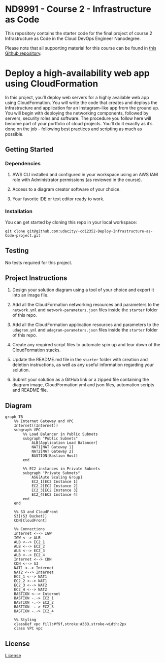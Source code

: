 # ND9991 - Course 2 - Infrastructure as Code

This repository contains the starter code for the final project of course 2 Infrastructure as Code in the Cloud DevOps Engineer Nanodegree.

Please note that all supporting material for this course can be found in [this Github repository](https://github.com/udacity/cd12352-Deploy-Infrastructure-as-Code).

# Deploy a high-availability web app using CloudFormation

In this project, you’ll deploy web servers for a highly available web app using CloudFormation. You will write the code that creates and deploys the infrastructure and application for an Instagram-like app from the ground up. You will begin with deploying the networking components, followed by servers, security roles and software.  The procedure you follow here will become part of your portfolio of cloud projects. You’ll do it exactly as it’s done on the job - following best practices and scripting as much as possible. 

## Getting Started

### Dependencies

1. AWS CLI installed and configured in your workspace using an AWS IAM role with Administrator permissions (as reviewed in the course).

2. Access to a diagram creator software of your choice.

3. Your favorite IDE or text editor ready to work.

### Installation

You can get started by cloning this repo in your local workspace:

```
git clone git@github.com:udacity/-cd12352-Deploy-Infrastructure-as-Code-project.git
```

## Testing

No tests required for this project.

## Project Instructions

1. Design your solution diagram using a tool of your choice and export it into an image file.

2. Add all the CloudFormation networking resources and parameters to the `network.yml` and `network-parameters.json` files inside the `starter` folder of this repo.

3. Add all the CloudFormation application resources and parameters to the `udagram.yml` and `udagram-parameters.json` files inside the `starter` folder of this repo.

4. Create any required script files to automate spin up and tear down of the CloudFormation stacks.

5. Update the README.md file in the `starter` folder with creation and deletion instructions, as well as any useful information regarding your solution.
   
6.  Submit your solution as a GitHub link or a zipped file containing the diagram image, CloudFormation yml and json files, automation scripts and README file.

## Diagram

```Mermaid
graph TB
    %% Internet Gateway and VPC
    Internet((Internet))
    subgraph VPC
        %% Load Balancer in Public Subnets
        subgraph "Public Subnets"
            ALB[Application Load Balancer]
            NAT1[NAT Gateway 1]
            NAT2[NAT Gateway 2]
            BASTION[Bastion Host]
        end

        %% EC2 instances in Private Subnets
        subgraph "Private Subnets"
            ASG[Auto Scaling Group]
            EC2_1[EC2 Instance 1]
            EC2_2[EC2 Instance 2]
            EC2_3[EC2 Instance 3]
            EC2_4[EC2 Instance 4]
        end
    end

    %% S3 and CloudFront
    S3[(S3 Bucket)]
    CDN[CloudFront]

    %% Connections
    Internet <--> IGW
    IGW <--> ALB
    ALB <--> EC2_1
    ALB <--> EC2_2
    ALB <--> EC2_3
    ALB <--> EC2_4
    Internet <--> CDN
    CDN <--> S3
    NAT1 <--> Internet
    NAT2 <--> Internet
    EC2_1 <--> NAT1
    EC2_2 <--> NAT1
    EC2_3 <--> NAT2
    EC2_4 <--> NAT2
    BASTION <--> Internet
    BASTION -.-> EC2_1
    BASTION -.-> EC2_2
    BASTION -.-> EC2_3
    BASTION -.-> EC2_4

    %% Styling
    classDef vpc fill:#f9f,stroke:#333,stroke-width:2px
    class VPC vpc
```

## License

[License](LICENSE.txt)
